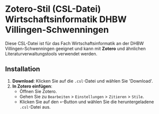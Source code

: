 # **Zotero-Stil (CSL-Datei) Wirtschaftsinformatik  DHBW Villingen-Schwenningen**

Diese CSL-Datei ist für das Fach Wirtschaftsinformatik an der DHBW Villingen-Schwenningen geeignet und kann mit **Zotero** und ähnlichen Literaturverwaltungstools verwendet werden.

## **Installation**

1. **Download**: Klicken Sie auf die `.csl`-Datei und wählen Sie 'Download'.
2. **In Zotero einfügen**: 
   - Öffnen Sie Zotero.
   - Gehen Sie zu `Bearbeiten` > `Einstellungen` > `Zitieren` > `Stile`.
   - Klicken Sie auf den `+`-Button und wählen Sie die heruntergeladene `.csl`-Datei aus.
